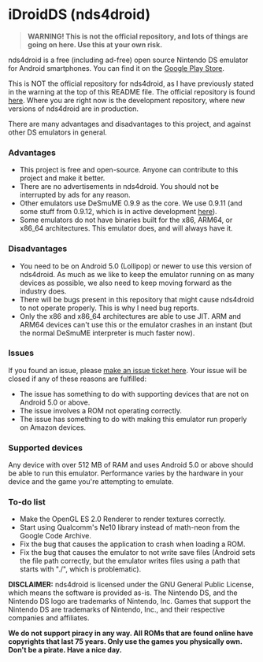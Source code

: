 # iDroidDS (nds4droid)

>**WARNING! This is not the official repository, and lots of things are going on here. Use this at your own risk.**

nds4droid is a free (including ad-free) open source Nintendo DS emulator for Android smartphones. You can find it on the [Google Play Store](https://play.google.com/store/apps/details?id=com.opendoorstudios.ds4droid&hl=en).

This is NOT the official repository for nds4droid, as I have previously stated in the warning at the top of this README file. The official repository is found [here](https://github.com/jquesnelle/nds4droid). Where you are right now is the development repository, where new versions of nds4droid are in production.

There are many advantages and disadvantages to this project, and against other DS emulators in general.

### Advantages

* This project is free and open-source. Anyone can contribute to this project and make it better.
* There are no advertisements in nds4droid. You should not be interrupted by ads for any reason.
* Other emulators use DeSmuME 0.9.9 as the core. We use 0.9.11 (and some stuff from 0.9.12, which is in active development [here](https://github.com/TASVideos/desmume)).
* Some emulators do not have binaries built for the x86, ARM64, or x86_64 architectures. This emulator does, and will always have it.

### Disadvantages

* You need to be on Android 5.0 (Lollipop) or newer to use this version of nds4droid. As much as we like to keep the emulator running on as many devices as possible, we also need to keep moving forward as the industry does.
* There will be bugs present in this repository that might cause nds4droid to not operate properly. This is why I need bug reports.
* Only the x86 and x86_64 architectures are able to use JIT. ARM and ARM64 devices can't use this or the emulator crashes in an instant (but the normal DeSmuME interpreter is much faster now).

### Issues

If you found an issue, please [make an issue ticket here](https://github.com/tangalbert919/iDroidDS/issues/new). Your issue will be closed if any of these reasons are fulfilled:
* The issue has something to do with supporting devices that are not on Android 5.0 or above.
* The issue involves a ROM not operating correctly.
* The issue has something to do with making this emulator run properly on Amazon devices.

### Supported devices

Any device with over 512 MB of RAM and uses Android 5.0 or above should be able to run this emulator. Performance varies by the hardware in your device and the game you're attempting to emulate.

### To-do list

* Make the OpenGL ES 2.0 Renderer to render textures correctly.
* Start using Qualcomm's Ne10 library instead of math-neon from the Google Code Archive.
* Fix the bug that causes the application to crash when loading a ROM.
* Fix the bug that causes the emulator to not write save files (Android sets the file path correctly, but the emulator writes files using a path that starts with "./", which is problematic).

**DISCLAIMER:** nds4droid is licensed under the GNU General Public License, which means the software is provided as-is. The Nintendo DS, and the Nintendo DS logo are trademarks of Nintendo, Inc. Games that support the Nintendo DS are trademarks of Nintendo, Inc., and their respective companies and affiliates.

**We do not support piracy in any way. All ROMs that are found online have copyrights that last 75 years. Only use the games you physically own. Don't be a pirate. Have a nice day.**
